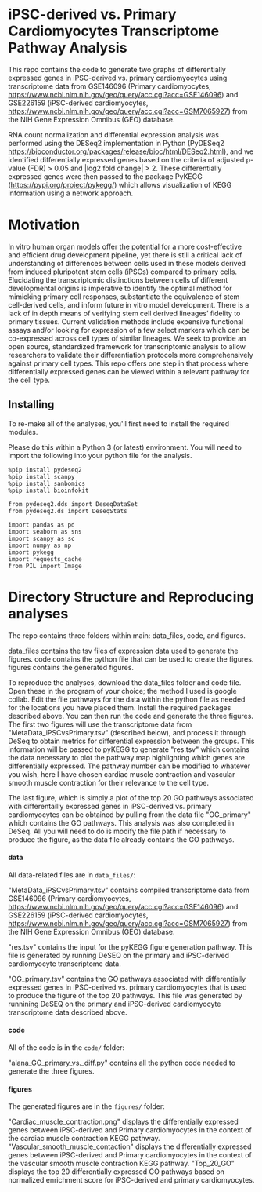  # iPSC-derived vs. Primary Cardiomyocytes Transcriptome Pathway Analysis

This repo contains the code to generate two graphs of differentially expressed genes in iPSC-derived vs. primary cardiomyocytes using transcriptome data from GSE146096 (Primary cardiomyocytes, https://www.ncbi.nlm.nih.gov/geo/query/acc.cgi?acc=GSE146096) and GSE226159 (iPSC-derived cardiomyocytes, https://www.ncbi.nlm.nih.gov/geo/query/acc.cgi?acc=GSM7065927) from the NIH Gene Expression Omnibus (GEO) database. 

RNA count normalization and differential expression analysis was performed using the DESeq2 implementation in Python (PyDESeq2 https://bioconductor.org/packages/release/bioc/html/DESeq2.html), and we identified differentially expressed genes based on the criteria of adjusted p-value (FDR) > 0.05 and |log2 fold change| > 2. These differentially expressed genes were then passed to the package PyKEGG (https://pypi.org/project/pykegg/) which allows visualization of KEGG information using a network approach. 

# Motivation

In vitro human organ models offer the potential for a more cost-effective and efficient drug development pipeline, yet there is still a critical lack of understanding of differences between cells used in these models derived from induced pluripotent stem cells (iPSCs) compared to primary cells. Elucidating the transcriptomic distinctions between cells of different developmental origins is imperative to identify the optimal method for mimicking primary cell responses, substantiate the equivalence of stem cell-derived cells, and inform future in vitro model development. There is a lack of in depth means of verifying stem cell derived lineages’ fidelity to primary tissues. Current validation methods include expensive functional assays and/or looking for expression of a few select markers which can be co-expressed across cell types of similar lineages.  We seek to provide an open source, standardized framework for transcriptomic analysis to allow researchers to validate their differentiation protocols more comprehensively against primary cell types. This repo offers one step in that process where differentially expressed genes can be viewed within a relevant pathway for the cell type.  

## Installing

To re-make all of the analyses, you'll first need to install the required modules.

Please do this within a Python 3 (or latest) environment. You will need to import the following into your python file for the analysis.

```
%pip install pydeseq2
%pip install scanpy
%pip install sanbomics
%pip install bioinfokit

from pydeseq2.dds import DeseqDataSet
from pydeseq2.ds import DeseqStats

import pandas as pd
import seaborn as sns
import scanpy as sc
import numpy as np
import pykegg
import requests_cache
from PIL import Image
```
# Directory Structure and Reproducing analyses

The repo contains three folders within main: data_files, code, and figures.

data_files contains the tsv files of expression data used to generate the figures. code contains the python file that can be used to create the figures. figures contains the generated figures. 

To reproduce the analyses, download the data_files folder and code file. Open these in the program of your choice; the method I used is google collab. Edit the file pathways for the data within the python file as needed for the locations you have placed them. Install the required packages described above. You can then run the code and generate the three figures. The first two figures will use the transcriptome data from "MetaData_iPSCvsPrimary.tsv" (described below), and process it through DeSeq to obtain metrics for differential expression between the groups. This information will be passed to pyKEGG to generate "res.tsv" which contains the data necessary to plot the pathway map highlighting which genes are differentially expressed. The pathway number can be modified to whatever you wish, here I have chosen cardiac muscle contraction and vascular smooth muscle contraction for their relevance to the cell type. 

The last figure, which is simply a plot of the top 20 GO pathways associated with differentailly expressed genes in iPSC-derived vs. primary cardiomyocytes can be obtained by pulling from the data file "OG_primary" which contains the GO pathways. This analysis was also completed in DeSeq. All you will need to do is modify the file path if necessary to produce the figure, as the data file already contains the GO pathways. 

#### data

All data-related files are in `data_files/`:

"MetaData_iPSCvsPrimary.tsv" contains compiled transcriptome data from GSE146096 (Primary cardiomyocytes, https://www.ncbi.nlm.nih.gov/geo/query/acc.cgi?acc=GSE146096) and GSE226159 (iPSC-derived cardiomyocytes, https://www.ncbi.nlm.nih.gov/geo/query/acc.cgi?acc=GSM7065927) from the NIH Gene Expression Omnibus (GEO) database.

"res.tsv" contains the input for the pyKEGG figure generation pathway. This file is generated by running DeSEQ on the primary and iPSC-derived cardiomyocyte transcriptome data. 

"OG_primary.tsv" contains the GO pathways associated with differentially expressed genes in iPSC-derived vs. primary cardiomyocytes that is used to produce the figure of the top 20 pathways. This file was generated by runnining DeSEQ on the primary and iPSC-derived cardiomyocyte transcriptome data described above.

#### code

All of the code is in the `code/` folder:

"alana_GO_primary_vs._diff.py" contains all the python code needed to generate the three figures.

#### figures 

The generated figures are in the `figures/` folder:

"Cardiac_muscle_contraction.png" displays the differentially expressed genes between iPSC-derived and Primary cardiomyocytes in the context of the cardiac muscle contraction KEGG pathway. "Vascular_smooth_muscle_contaction" displays the differentially expressed genes between iPSC-derived and Primary cardiomyocytes in the context of the vascular smooth muscle contraction KEGG pathway. "Top_20_GO" displays the top 20 differentially expressed GO pathways based on normalized enrichment score for iPSC-derived and primary cardiomyocytes. 

